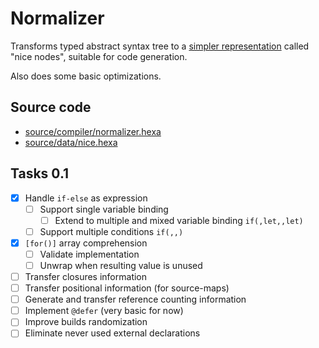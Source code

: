 # Normalizer

Transforms typed abstract syntax tree to a [simpler representation](https://en.wikipedia.org/wiki/Intermediate_representation) called "nice nodes", suitable for code generation.

Also does some basic optimizations.

## Source code

- [source/compiler/normalizer.hexa](https://github.com/hexalang/hexa/blob/master/source/compiler/normalizer.hexa)
- [source/data/nice.hexa](https://github.com/hexalang/hexa/blob/master/source/data/nice.hexa)

## Tasks 0.1

- [x] Handle `if-else` as expression
  - [ ] Support single variable binding
    - [ ] Extend to multiple and mixed variable binding `if(,let,,let)`
  - [ ] Support multiple conditions `if(,,)`
- [x] `[for()]` array comprehension
  - [ ] Validate implementation
  - [ ] Unwrap when resulting value is unused
- [ ] Transfer closures information
- [ ] Transfer positional information (for source-maps)
- [ ] Generate and transfer reference counting information
- [ ] Implement `@defer` (very basic for now)
- [ ] Improve builds randomization
- [ ] Eliminate never used external declarations
